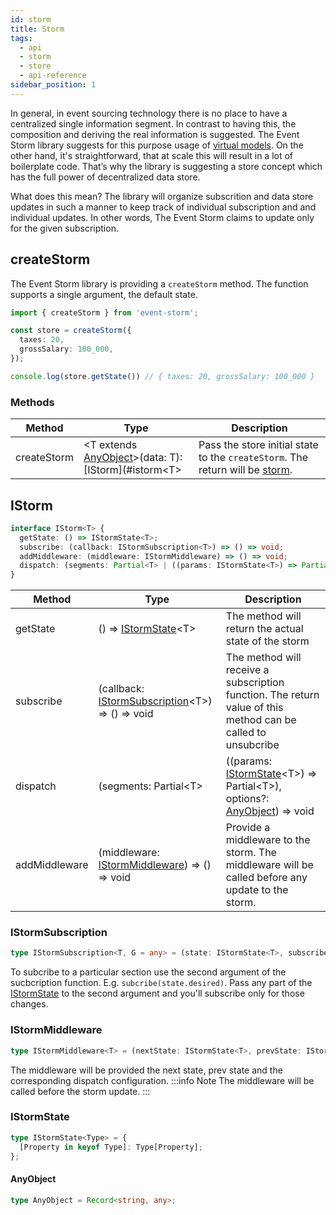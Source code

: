 ```yaml
---
id: storm
title: Storm
tags:
  - api
  - storm
  - store
  - api-reference
sidebar_position: 1
---
```


In general, in event sourcing technology there is no place to have a centralized single information segment. In contrast to having this, the composition and deriving the real information is suggested. The Event Storm library suggests for this purpose usage of [virtual models](./virtualModel.md). On the other hand, it's straightforward, that at scale this will result in a lot of boilerplate code. That’s why the library is suggesting a store concept which has the full power of decentralized data store.

What does this mean? The library will organize subscrition and data store updates in such a manner to keep track of individual subscription and and individual updates. In other words, The Event Storm claims to update only for the given subscription.

## createStorm
The Event Storm library is providing a `createStorm` method. The function supports a single argument, the default state.

```typescript
import { createStorm } from 'event-storm';

const store = createStorm({
  taxes: 20,
  grossSalary: 100_000,
});

console.log(store.getState()) // { taxes: 20, grossSalary: 100_000 }
```

### Methods
| Method | Type | Description |
|   -    |   -   |      -     |
| createStorm | &lt;T extends [AnyObject](#anyobject)>(data: T): [IStorm](#istorm&lt;T> | Pass the store initial state to the `createStorm`. The return will be [storm](#istorm). |

## IStorm
```typescript
interface IStorm<T> {
  getState: () => IStormState<T>;
  subscribe: (callback: IStormSubscription<T>) => () => void;
  addMiddleware: (middleware: IStormMiddleware) => () => void;
  dispatch: (segments: Partial<T> | ((params: IStormState<T>) => Partial<T>), options?: AnyObject) => void;
}
```
| Method | Type | Description |
|   -    |   -   |      -     |
| getState | () => [IStormState](#istormstate)&lt;T> | The method will return the actual state of the storm |
| subscribe | (callback: [IStormSubscription](#istormsubscription)&lt;T>) => () => void | The method will receive a subscription function. The return value of this method can be called to unsubcribe |
| dispatch | (segments: Partial&lt;T> | ((params: [IStormState](#istormstate)&lt;T>) => Partial&lt;T>), options?: [AnyObject](#anyobject)) => void | The method must be used to update the storm state. The `dispatch` can provide partial state. The `dispatch` first argument can be invoked as a function. In case when the first argument is a function it will receive the last state of the storm as an argument. The `dispatch` also received a second argument. Use that argument for your own purposes(e.g. creating a middleware) |
| addMiddleware | (middleware: [IStormMiddleware](#istormmiddleware)) => () => void | Provide a middleware to the storm. The middleware will be called before any update to the storm. |


### IStormSubscription
```typescript
type IStormSubscription<T, G = any> = (state: IStormState<T>, subscribe: (state: G) => G) => void
```

To subcribe to a particular section use the second argument of the sucbcription function. E.g. `subcribe(state.desired)`. Pass any part of the [IStormState](#istormstate) to the second argument and you'll subscribe only for those changes. 

### IStormMiddleware
```typescript
type IStormMiddleware<T> = (nextState: IStormState<T>, prevState: IStormState<T>, configs: AnyObject) => void
```

The middleware will be provided the next state, prev state and the corresponding dispatch configuration. 
:::info Note
The middleware will be called before the storm update.
:::
### IStormState
``` typescript
type IStormState<Type> = {
  [Property in keyof Type]: Type[Property];
};
```


#### AnyObject
```typescript
type AnyObject = Record<string, any>;
```